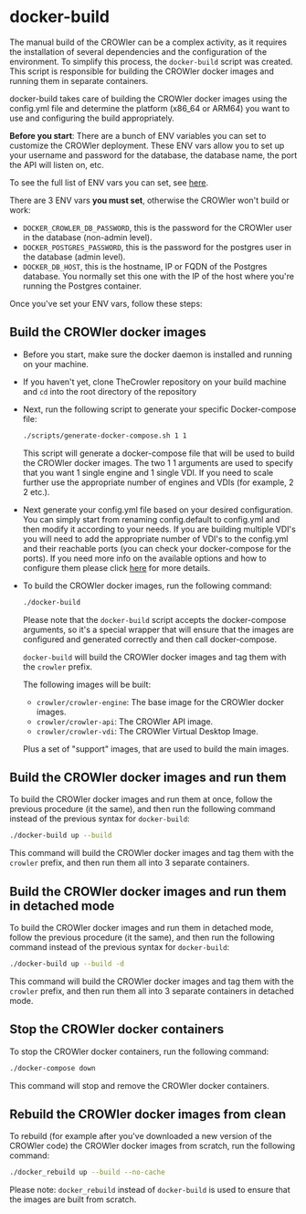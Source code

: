 # docker-build

The manual build of the CROWler can be a complex activity, as it requires the
 installation of several dependencies and the configuration of the environment.
  To simplify this process, the `docker-build` script was created. This script
   is responsible for building the CROWler docker images and running them in
    separate containers.

docker-build takes care of building the CROWler docker images using the
 config.yml file and determine the platform (x86_64 or ARM64) you want to use
  and configuring the build appropriately.

**Before you start**: There are a bunch of ENV variables you can set to
customize the CROWler deployment. These ENV vars allow you to set up your
username and password for the database, the database name, the port the API
will listen on, etc.

To see the full list of ENV vars you can set, see [here](doc/env_vars.md).

There are 3 ENV vars **you must set**, otherwise the CROWler won't build or
work:

- `DOCKER_CROWLER_DB_PASSWORD`, this is the password for the CROWler user in
the database (non-admin level).
- `DOCKER_POSTGRES_PASSWORD`, this is the password for the postgres user in
the database (admin level).
- `DOCKER_DB_HOST`, this is the hostname, IP or FQDN of the Postgres database.
You normally set this one with the IP of the host where you're running the
Postgres container.

Once you've set your ENV vars, follow these steps:

## Build the CROWler docker images

- Before you start, make sure the docker daemon is installed and running on
 your machine.

- If you haven't yet, clone TheCrowler repository on your build machine
   and `cd` into the root directory of the repository

- Next, run the following script to generate your specific Docker-compose
  file:

  ```bash
  ./scripts/generate-docker-compose.sh 1 1
  ```

  This script will generate a docker-compose file that will be used to build
  the CROWler docker images.
  The two 1 1 arguments are used to specify that you want 1 single engine and 1
  single VDI.
  If you need to scale further use the appropriate number of engines and VDIs
  (for example, 2 2 etc.).

- Next generate your config.yml file based on your desired configuration.
You can simply start from renaming config.default to config.yml and then
 modify it according to your needs. If you are building multiple VDI's you
  will need to add the appropriate number of VDI's to the config.yml and
  their reachable ports (you can check your docker-compose for the ports).
  If you need more info on the available options and how to configure them
    please click [here](./config_yaml.md) for more details.

- To build the CROWler docker images, run the following command:

  ```bash
  ./docker-build
  ```

  Please note that the `docker-build` script accepts the docker-compose
  arguments, so it's a special wrapper that will ensure that the images are
  configured and generated correctly and then call docker-compose.

  `docker-build` will build the CROWler docker images and tag them with the `crowler` prefix.

  The following images will be built:

  - `crowler/crowler-engine`: The base image for the CROWler docker images.
  - `crowler/crowler-api`: The CROWler API image.
  - `crowler/crowler-vdi`: The CROWler Virtual Desktop Image.

  Plus a set of "support" images, that are used to build the main images.

## Build the CROWler docker images and run them

To build the CROWler docker images and run them at once, follow the previous
 procedure (it the same), and then run the following command instead of the
  previous syntax for `docker-build`:

```bash
./docker-build up --build
```

This command will build the CROWler docker images and tag them with the `crowler` prefix, and then run them all into 3 separate containers.

## Build the CROWler docker images and run them in detached mode

To build the CROWler docker images and run them in detached mode, follow the
 previous procedure (it the same), and then run the following command instead
  of the previous syntax for `docker-build`:

```bash
./docker-build up --build -d
```

This command will build the CROWler docker images and tag them with the `crowler` prefix, and then run them all into 3 separate containers in detached mode.

## Stop the CROWler docker containers

To stop the CROWler docker containers, run the following command:

```bash
./docker-compose down
```

This command will stop and remove the CROWler docker containers.

## Rebuild the CROWler docker images from clean

To rebuild (for example after you've downloaded a new version of the CROWler
 code) the CROWler docker images from scratch, run the following command:

```bash
./docker_rebuild up --build --no-cache
```

Please note: `docker_rebuild` instead of `docker-build` is used to ensure that
 the images are built from scratch.
